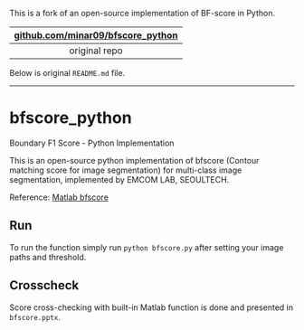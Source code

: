 This is a fork of an open-source implementation of BF-score in Python.

| [github.com/minar09/bfscore_python](https://github.com/minar09/bfscore_python)  |
|:------:|
| original repo |

Below is original `README.md` file.

---

# bfscore_python
Boundary F1 Score - Python Implementation

This is an open-source python implementation of bfscore (Contour matching score for image segmentation) for multi-class image segmentation, implemented by EMCOM LAB, SEOULTECH.

Reference: [Matlab bfscore](https://www.mathworks.com/help/images/ref/bfscore.html)

## Run
To run the function simply run `python bfscore.py` after setting your image paths and threshold.

## Crosscheck
Score cross-checking with built-in Matlab function is done and presented in `bfscore.pptx`.

